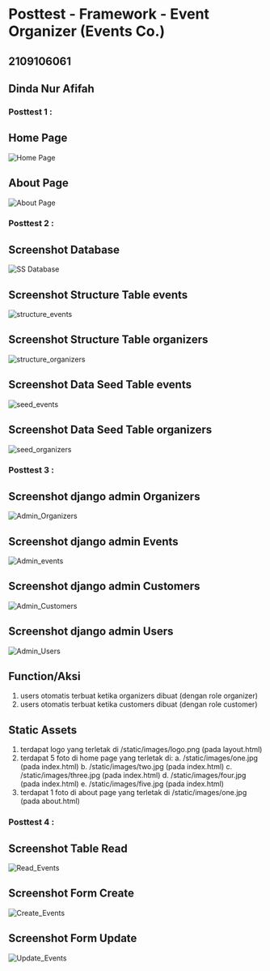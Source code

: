# Posttest - Framework - Event Organizer (Events Co.)

## 2109106061
## Dinda Nur Afifah

### Posttest 1 :

## Home Page
![Home Page](https://github.com/user-attachments/assets/b6391d6e-05fb-4ea8-aea7-6aa74ce9d839)

## About Page
![About Page](https://github.com/user-attachments/assets/35fbfaa4-9945-4c1e-8eb3-7b5c3d73f07a)

### Posttest 2 :

## Screenshot Database
![SS Database](https://github.com/user-attachments/assets/045ae89d-4ffc-4fbf-8b60-801f9e823c66)

## Screenshot Structure Table events
![structure_events](https://github.com/user-attachments/assets/ccff7873-3e91-4daf-bd2c-b7a738dd72c3)

## Screenshot Structure Table organizers
![structure_organizers](https://github.com/user-attachments/assets/5373b685-de3d-4a37-a0f4-3d4045c6f720)

## Screenshot Data Seed Table events
![seed_events](https://github.com/user-attachments/assets/f469bfb9-30d5-4df4-a6f4-bdee2ef4ff63)

## Screenshot Data Seed Table organizers
![seed_organizers](https://github.com/user-attachments/assets/97ada1f3-5d7b-40ef-b485-906116facb82)

### Posttest 3 :

## Screenshot django admin Organizers
![Admin_Organizers](https://github.com/user-attachments/assets/2904714e-8a39-44c7-a0ad-c2a78918c6aa)

## Screenshot django admin Events
![Admin_events](https://github.com/user-attachments/assets/348bbd46-e521-4799-bdd5-ac629c86d7c4)

## Screenshot django admin Customers
![Admin_Customers](https://github.com/user-attachments/assets/44c191ff-28cc-421a-854f-4a940e26d856)

## Screenshot django admin Users
![Admin_Users](https://github.com/user-attachments/assets/061fba77-2426-4a5f-be41-bf01764f7c7e)

## Function/Aksi
1. users otomatis terbuat ketika organizers dibuat (dengan role organizer)
2. users otomatis terbuat ketika customers dibuat (dengan role customer)

## Static Assets
1. terdapat logo yang terletak di /static/images/logo.png (pada layout.html)
2. terdapat 5 foto di home page yang terletak di:
   a. /static/images/one.jpg (pada index.html)
   b. /static/images/two.jpg (pada index.html)
   c. /static/images/three.jpg (pada index.html)
   d. /static/images/four.jpg (pada index.html)
   e. /static/images/five.jpg (pada index.html)
3. terdapat 1 foto di about page yang terletak di /static/images/one.jpg (pada about.html)


### Posttest 4 :

## Screenshot Table Read
![Read_Events](https://drive.google.com/uc?export=view&id=1IoBjM4h41_17bRm_rzeBkF_leQDzrrSR)

## Screenshot Form Create
![Create_Events](https://drive.google.com/uc?export=view&id=1ItdmipYn0oMqw9Fy93WKhmcHpfhzvv9W)

## Screenshot Form Update
![Update_Events](https://drive.google.com/uc?export=view&id=1Ir6BJ6oAdE18-GMt7DQL8QqinZv0PGNz)
